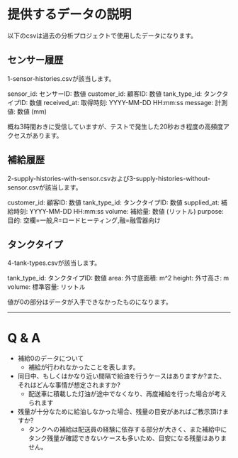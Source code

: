 # 提供するデータの説明

以下のcsvは過去の分析プロジェクトで使用したデータになります。

## センサー履歴

1-sensor-histories.csvが該当します。

sensor_id: センサーID: 数値
customer_id: 顧客ID: 数値
tank\_type_id: タンクタイプID: 数値
received_at: 取得時刻: YYYY-MM-DD HH:mm:ss
message: 計測値: 数値 (mm)

概ね3時間おきに受信していますが、テストで発生した20秒おき程度の高頻度アクセスがあります。

## 補給履歴

2-supply-histories-with-sensor.csvおよび3-supply-histories-without-sensor.csvが該当します。

customer_id: 顧客ID: 数値
tank\_type_id: タンクタイプID: 数値
supplied_at: 補給時刻: YYYY-MM-DD HH:mm:ss
volume: 補給量: 数値 (リットル)
purpose: 目的: 空欄=一般,R=ロードヒーティング,融=融雪器向け

## タンクタイプ

4-tank-types.csvが該当します。

tank\_type_id: タンクタイプID: 数値
area: 外寸底面積: m^2
height: 外寸高さ: m
volume: 標準容量: リットル

値が0の部分はデータが入手できなかったものになります。

---

# Q & A

* 補給0のデータについて
  - 補給が行われなかったことを表します。
* 同日中、もしくはかなり近い間隔で給油を行うケースはありますか?また、それはどんな事情が想定されますか?
  - 配送車に積載した灯油が途中でなくなり、再度補給を行った場合が考えられます
* 残量が十分なために給油しなかった場合、残量の目安があればご教示頂けますか?
  - タンクへの補給は配送員の経験に依存する部分が大きく、また補給中にタンク残量が確認できないケースも多いため、目安になる残量はありません。

